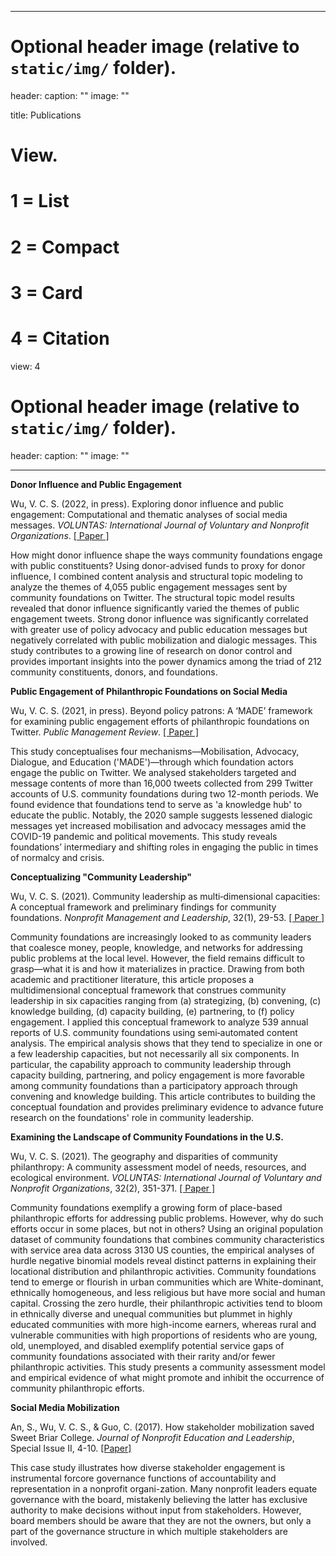
---
# Optional header image (relative to `static/img/` folder).
header:
  caption: ""
  image: ""

title: Publications

# View.
#   1 = List
#   2 = Compact
#   3 = Card
#   4 = Citation
view: 4

# Optional header image (relative to `static/img/` folder).
header:
  caption: ""
  image: ""

---

**Donor Influence and Public Engagement**

Wu, V. C. S. (2022, in press). Exploring donor influence and public engagement: Computational and thematic analyses of social media messages. _VOLUNTAS: International Journal of Voluntary and Nonprofit Organizations_. [[ Paper ]](https://www.researchgate.net/publication/360688562)

How might donor influence shape the ways community foundations engage with public constituents? Using donor-advised funds to proxy for donor influence, I combined content analysis and structural topic modeling to analyze the themes of 4,055 public engagement messages sent by community foundations on Twitter. The structural topic model results revealed that donor influence significantly varied the themes of public engagement tweets. Strong donor influence was significantly correlated with greater use of policy advocacy and public education messages but negatively correlated with public mobilization and dialogic messages. This study contributes to a growing line of research on donor control and provides important insights into the power dynamics among the triad of 212 community constituents, donors, and foundations.

**Public Engagement of Philanthropic Foundations on Social Media**

Wu, V. C. S. (2021, in press). Beyond policy patrons: A ‘MADE’ framework for examining public engagement efforts of philanthropic foundations on Twitter. _Public Management Review_. [[ Paper ]](https://www.researchgate.net/publication/354759336) 

This study conceptualises four mechanisms—Mobilisation, Advocacy, Dialogue, and Education ('MADE')—through which foundation actors engage the public on Twitter. We analysed stakeholders targeted and message contents of more than 16,000 tweets collected from 299 Twitter accounts of U.S. community foundations during two 12-month periods. We found evidence that foundations tend to serve as 'a knowledge hub' to educate the public. Notably, the 2020 sample suggests lessened dialogic messages yet increased mobilisation and advocacy messages amid the COVID-19 pandemic and political movements. This study reveals foundations’ intermediary and shifting roles in engaging the public in times of normalcy and crisis.

**Conceptualizing "Community Leadership"**   

Wu, V. C. S. (2021). Community leadership as multi‐dimensional capacities: A conceptual framework and preliminary findings for community foundations. _Nonprofit Management and Leadership_, 32(1), 29-53. [[ Paper ]](https://www.researchgate.net/publication/351092107)

Community foundations are increasingly looked to as community leaders that coalesce money, people, knowledge, and networks for addressing public problems at the local level. However, the field remains difficult to grasp—what it is and how it materializes in practice. Drawing from both academic and practitioner literature, this article proposes a multidimensional conceptual framework that construes community leadership in six capacities ranging from (a) strategizing, (b) convening, (c) knowledge building, (d) capacity building, (e) partnering, to (f) policy engagement. I applied this conceptual framework to analyze 539 annual reports of U.S. community foundations using semi‐automated content analysis. The empirical analysis shows that they tend to specialize in one or a few leadership capacities, but not necessarily all six components. In particular, the capability approach to community leadership through capacity building, partnering, and policy engagement is more favorable among community foundations than a participatory approach through convening and knowledge building. This article contributes to building the conceptual foundation and provides preliminary evidence to advance future research on the foundations' role in community leadership.

**Examining the Landscape of Community Foundations in the U.S.**   

Wu, V. C. S. (2021). The geography and disparities of community philanthropy: A community assessment model of needs, resources, and ecological environment. _VOLUNTAS: International Journal of Voluntary and Nonprofit Organizations_, 32(2), 351-371. [[ Paper ]](https://link.springer.com/content/pdf/10.1007/s11266-019-00180-x.pdf)


Community foundations exemplify a growing form of place-based philanthropic efforts for addressing public problems. However, why do such efforts occur in some places, but not in others? Using an original population dataset of community foundations that combines community characteristics with service area data across 3130 US counties, the empirical analyses of hurdle negative binomial models reveal distinct patterns in explaining their locational distribution and philanthropic activities. Community foundations tend to emerge or flourish in urban communities which are White-dominant, ethnically homogeneous, and less religious but have more social and human capital. Crossing the zero hurdle, their philanthropic activities tend to bloom in ethnically diverse and unequal communities but plummet in highly educated communities with more high-income earners, whereas rural and vulnerable communities with high proportions of residents who are young, old, unemployed, and disabled exemplify potential service gaps of community foundations associated with their rarity and/or fewer philanthropic activities. This study presents a community assessment model and empirical evidence of what might promote and inhibit the occurrence of community philanthropic efforts.

**Social Media Mobilization**

An, S., Wu, V. C. S., & Guo, C. (2017). How stakeholder mobilization saved Sweet Briar College. _Journal of Nonprofit Education and Leadership_, Special Issue II, 4-10. [[Paper]](https://www.researchgate.net/profile/Viviana_Chiu_Sik_Wu/publication/333250880_How_Stakeholder_Mobilization_Saved_Sweet_Briar_College/links/5d83bf3ca6fdcc8fd6f7904d/How-Stakeholder-Mobilization-Saved-Sweet-Briar-College.pdf)

This case study illustrates how diverse stakeholder engagement is instrumental forcore governance functions of accountability and representation in a nonprofit organi-zation. Many nonprofit leaders equate governance with the board, mistakenly believing the latter has exclusive authority to make decisions without input from stakeholders. However, board members should be aware that they are not the owners, but only a part of the governance structure in which multiple stakeholders are involved. 

